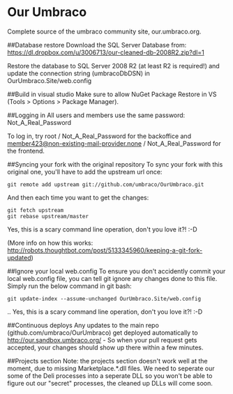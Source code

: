 Our Umbraco
==========

Complete source of the umbraco community site, our.umbraco.org. 


##Database restore
Download the SQL Server Database from: https://dl.dropbox.com/u/3006713/our-cleaned-db-2008R2.zip?dl=1

Restore the database to SQL Server 2008 R2 (at least R2 is required!) and update the connection string (umbracoDbDSN) in OurUmbraco.Site/web.config 

##Build in visual studio
Make sure to allow NuGet Package Restore in VS (Tools > Options > Package Manager).

##Logging in
All users and members use the same password: Not_A_Real_Password

To log in, try root / Not_A_Real_Password for the backoffice and member423@non-existing-mail-provider.none / Not_A_Real_Password for the frontend.

##Syncing your fork with the original repository
To sync your fork with this original one, you'll have to add the upstream url once:

	git remote add upstream git://github.com/umbraco/OurUmbraco.git

And then each time you want to get the changes:

	git fetch upstream
	git rebase upstream/master

Yes, this is a scary command line operation, don't you love it?! :-D

(More info on how this works: http://robots.thoughtbot.com/post/5133345960/keeping-a-git-fork-updated)

##Ignore your local web.config
To ensure you don't accidently commit your local web.config file, you can tell git ignore any changes done to this file.
Simply run the below command in git bash:

	git update-index --assume-unchanged OurUmbraco.Site/web.config

.. Yes, this is a scary command line operation, don't you love it?! :-D

##Continuous deploys
Any updates to the main repo (github.com/umbraco/OurUmbraco) get deployed automatically to http://our.sandbox.umbraco.org/ - So when your pull request gets accepted, your changes should show up there within a few minutes.

##Projects section
Note: the projects section doesn't work well at the moment, due to missing Marketplace.*.dll files. We need to seperate our some of the Deli processes into a seperate DLL so you won't be able to figure out our "secret" processes, the cleaned up DLLs will come soon. 
